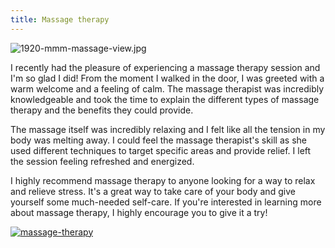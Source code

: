 ```yaml
---
title: Massage therapy
---
```


![1920-mmm-massage-view.jpg](/1920-mmm-massage-view.jpg)

I recently had the pleasure of experiencing a massage therapy session and I'm so glad I did! From the moment I walked in the door, I was greeted with a warm welcome and a feeling of calm. The massage therapist was incredibly knowledgeable and took the time to explain the different types of massage therapy and the benefits they could provide. 

The massage itself was incredibly relaxing and I felt like all the tension in my body was melting away. I could feel the massage therapist's skill as she used different techniques to target specific areas and provide relief. I left the session feeling refreshed and energized.

I highly recommend massage therapy to anyone looking for a way to relax and relieve stress. It's a great way to take care of your body and give yourself some much-needed self-care. If you're interested in learning more about massage therapy, I highly encourage you to give it a try!

[![massage-therapy](<https://dabuttonfactory.com/button.png?t=CHECK+SERVICE&f=Noto+Sans-Bold&ts=26&tc=fff&hp=45&vp=20&c=11&bgt=unicolored&bgc=4bd42f>)](<https://londonexpertfinder.com/link>)